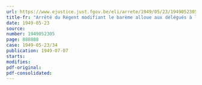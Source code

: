 ```yaml
---
url: https://www.ejustice.just.fgov.be/eli/arrete/1949/05/23/1949052305/justel
title-fr: "Arrêté du Régent modifiant le barème alloue aux délégués à l'inspection des mines de houille (abrogé par AR 18-08-1952, art. 4)"
date: 1949-05-23
source:
number: 1949052305
page: 888888
case: 1949-05-23/34
publication: 1949-07-07
starts:
modifies:
pdf-original:
pdf-consolidated:
---
```


